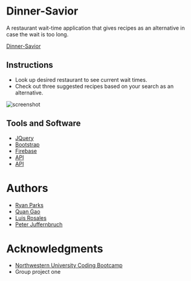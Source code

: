 # Dinner-Savior

A restaurant wait-time application that gives recipes as an alternative in case the wait is too long.

[Dinner-Savior](https://peterjuff.github.io/dinner-savior/)

## Instructions

* Look up desired restaurant to see current wait times.
* Check out three suggested recipes based on your search as an alternative.

![screenshot](https://peterjuff.github.io/dinner-savior/)

## Tools and Software

* [JQuery](https://jquery.com/)
* [Bootstrap](https://getbootstrap.com/)
* [Firebase](https://firebase.google.com/)
* [API](https://www.zomato.com/chicago)
* [API](https://www.edamam.com/)

# Authors

* [Ryan Parks](https://github.com/rjp11)
* [Quan Gao](https://github.com/QuanGao)
* [Luis Rosales](https://github.com/Guama1239)
* [Peter Juffernbruch](https://github.com/peterjuff)

# Acknowledgments

* [Northwestern University Coding Bootcamp](https://bootcamp.northwestern.edu/coding/)
* Group project one




